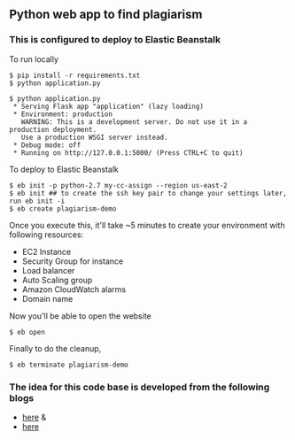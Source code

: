 ## Python web app to find plagiarism ##
### This is configured to deploy to Elastic Beanstalk ###

To run locally
```
$ pip install -r requirements.txt
$ python application.py

$ python application.py 
 * Serving Flask app "application" (lazy loading)
 * Environment: production
   WARNING: This is a development server. Do not use it in a production deployment.
   Use a production WSGI server instead.
 * Debug mode: off
 * Running on http://127.0.0.1:5000/ (Press CTRL+C to quit)
```
To deploy to Elastic Beanstalk
```
$ eb init -p python-2.7 my-cc-assign --region us-east-2
$ eb init ## to create the ssh key pair to change your settings later, run eb init -i
$ eb create plagiarism-demo 
```
Once you execute this, it'll take ~5 minutes to create your environment with following resources:

- EC2 Instance
- Security Group for instance
- Load balancer
- Auto Scaling group
- Amazon CloudWatch alarms
- Domain name

Now you'll be able to open the website

```
$ eb open
```
Finally to do the cleanup,

```
$ eb terminate plagiarism-demo 
```
### The idea for this code base is developed from the following blogs ###
- [here](http://amunategui.github.io/idea-to-pitch/index.html)
 &
- [here](https://opensource.com/article/20/3/open-source-writing-tools)